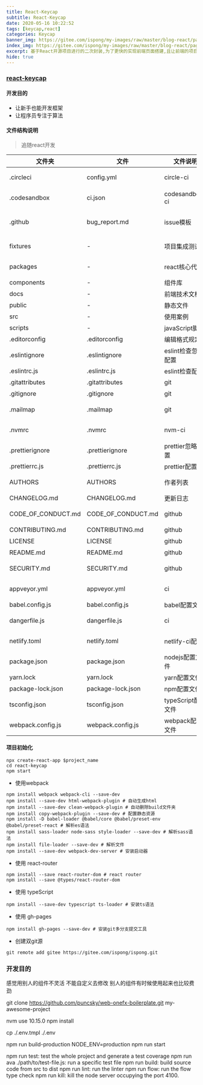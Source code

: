 ```yaml
---
title: React-Keycap
subtitle: React-Keycap
date: 2020-05-16 10:22:52
tags: [keycap,react]
categories: Keycap
banner_img: https://gitee.com/ispong/my-images/raw/master/blog-react/page.png
index_img: https://gitee.com/ispong/my-images/raw/master/blog-react/page-index.png
excerpt: 基于React开源项目进行的二次封装,为了更快的实现前端页面搭建,且让前端的项目更加具有工程性.
hide: true
---
```


### [react-keycap](https://github.com/ispong/react-keycap.git)

#### 开发目的
- 让新手也能开发框架
- 让程序员专注于算法 

#### 文件结构说明
> 追随react开发

| 文件夹 | 文件 | 文件说明 | 状态 | 
| --- | --- | --- | --- |
| .circleci | config.yml | circle-ci | 暂时不用 | 
| .codesandbox  | ci.json | codesandbox-ci| 暂时不用|
| .github   | bug_report.md| issue模板 | 只接受issue|
| fixtures  | - | 项目集成测试 | 暂时不用|
| packages  | - | react核心代码 | 暂时不用 |
| components| - | 组件库| 启用|
| docs| - | 前端技术文档| 启用|
| public | - | 静态文件| 启用|
| src| - | 使用案例 |  启用|
| scripts  | - | javaScript脚本 | 启用|
| .editorconfig | .editorconfig | 编辑格式规定 | 启用|
| .eslintignore  | .eslintignore| eslint检查忽略配置 | 启用|
| .eslintrc.js  |.eslintrc.js | eslint检查配置 | 启用|
| .gitattributes  | .gitattributes | git | 启用|
| .gitignore  |.gitignore | git | 启用|
| .mailmap  | .mailmap | git | 暂时不用|
| .nvmrc  | .nvmrc | nvm-ci | 暂时不用| 
| .prettierignore | .prettierignore | prettier忽略配置| 启用 |
| .prettierrc.js | .prettierrc.js | prettier配置 | 启用 |
| AUTHORS | AUTHORS |  作者列表| 暂时不用|
| CHANGELOG.md | CHANGELOG.md| 更新日志| 启用 |
| CODE_OF_CONDUCT.md | CODE_OF_CONDUCT.md | github | 暂时不用 |
| CONTRIBUTING.md |CONTRIBUTING.md | github | 启用 |
| LICENSE |LICENSE | github | 启用 | 
| README.md| README.md| github|  启用 |
| SECURITY.md |SECURITY.md | github| 暂时不用|
| appveyor.yml| appveyor.yml | ci| 暂时不用 |
| babel.config.js| babel.config.js | babel配置文件| 启用 |
| dangerfile.js | dangerfile.js| ci|  暂时不用|
| netlify.toml | netlify.toml|netlify-ci配置| 暂时不用| 
| package.json|package.json| nodejs配置文件| 启用|
| yarn.lock|yarn.lock|yarn配置文件| 禁用|
| package-lock.json|package-lock.json | npm配置文件|启用|
| tsconfig.json|tsconfig.json | typeScript配置文件| 启用|
| webpack.config.js|webpack.config.js| webpack配置文件|启用| 


#### 项目初始化
```shell script
npx create-react-app $project_name
cd react-keycap
npm start
```
- 使用webpack
```shell script
npm install webpack webpack-cli --save-dev
npm install --save-dev html-webpack-plugin # 自动生成html
npm install --save-dev clean-webpack-plugin # 自动删除build文件夹
npm install copy-webpack-plugin --save-dev # 配置静态资源
npm install -D babel-loader @babel/core @babel/preset-env @babel/preset-react # 解析es语法
npm install sass-loader node-sass style-loader --save-dev # 解析sass语法
npm install file-loader --save-dev # 解析文件
npm install --save-dev webpack-dev-server # 安装启动器
```
- 使用 react-router
```shell script
npm install --save react-router-dom # react router
npm install --save @types/react-router-dom
```
- 使用 typeScript
```shell script
npm install --save-dev typescript ts-loader # 安装ts语法
```

- 使用 gh-pages
```shell script
npm install gh-pages --save-dev # 安装git多分支提交工具
```

- 创建双git源
```shell script
git remote add gitee https://gitee.com/ispong/ispong.git
```


### 开发目的 
感觉用别人的组件不灵活 不能自定义去修改 别人的组件有时候使用起来也比较费劲

git clone https://github.com/puncsky/web-onefx-boilerplate.git my-awesome-project

nvm use 10.15.0
npm install

cp ./.env.tmpl ./.env

npm run build-production
NODE_ENV=production npm run start


npm run test: test the whole project and generate a test coverage
npm run ava ./path/to/test-file.js: run a specific test file
npm run build: build source code from src to dist
npm run lint: run the linter
npm run flow: run the flow type check
npm run kill: kill the node server occupying the port 4100.


